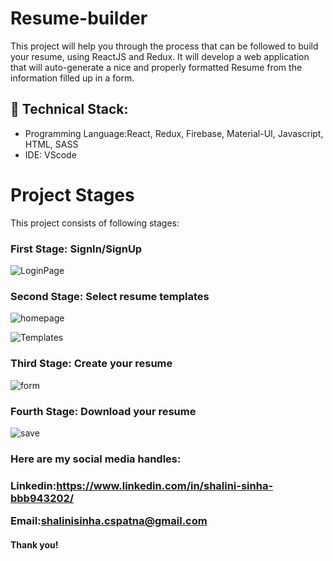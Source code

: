 # Resume-builder

This project will help you through the process that can be followed to build your resume, using ReactJS and Redux. 
It will develop a web application that will auto-generate a nice and properly formatted Resume from the information filled up in a form.
<h2>🚀 Technical Stack:</h2>

<ul>
<li>Programming Language:React, Redux, Firebase, Material-UI, Javascript, HTML, SASS </li>
<li>IDE: VScode</li>
</ul>
<h1>Project Stages</h1>
This project consists of following stages:
<h3>First Stage: SignIn/SignUp</h3>


![LoginPage](https://github.com/Shalinisinha22/Resume-builder/assets/122859073/6b479fff-6161-4011-aea9-c37c4e2823fb)


<h3>Second Stage: Select resume templates</h3>


![homepage](https://github.com/Shalinisinha22/Resume-builder/assets/122859073/163c76ea-ae61-413c-81cb-1c9564d76421)


![Templates](https://github.com/Shalinisinha22/Resume-builder/assets/122859073/b2b12096-c2e9-4a63-8b28-606bb6923109)


<h3>Third Stage: Create your resume</h3>


![form](https://github.com/Shalinisinha22/Resume-builder/assets/122859073/187ee70e-d674-4220-bcd6-00b2b483d36d)


<h3>Fourth Stage: Download your resume</h3>

![save](https://github.com/Shalinisinha22/Resume-builder/assets/122859073/b73e3ee6-289b-4350-8d76-86795b6e9ede)


<h3>Here are my social media handles:<h3>


Linkedin:https://www.linkedin.com/in/shalini-sinha-bbb943202/<br>

Email:shalinisinha.cspatna@gmail.com

<h4>Thank you!<h4>


